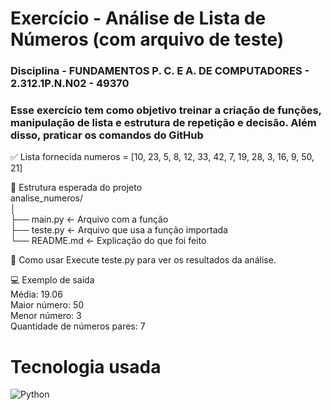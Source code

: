 # Exercício - Análise de Lista de Números (com arquivo de teste)
### Disciplina - FUNDAMENTOS P. C. E A. DE COMPUTADORES - 2.312.1P.N.N02 - 49370
### Esse exercício tem como objetivo treinar a criação de funções, manipulação de lista e estrutura de repetição e decisão. Além disso, praticar os comandos do GitHub

✅ Lista fornecida
numeros = [10, 23, 5, 8, 12, 33, 42, 7, 19, 28, 3, 16, 9, 50, 21]<br>

 📁 Estrutura esperada do projeto<br>
analise_numeros/<br>
│<br>
├── main.py        ← Arquivo com a função<br>
├── teste.py       ← Arquivo que usa a função importada<br>
└── README.md      ← Explicação do que foi feito<br>

🚀 Como usar
Execute teste.py para ver os resultados da análise.

💻 Exemplo de saída<br>
Média: 19.06 <br>
Maior número: 50  
Menor número: 3  
Quantidade de números pares: 7


# Tecnologia usada

![Python](https://img.shields.io/badge/Python-3776AB?style=for-the-badge&logo=python&logoColor=white)
